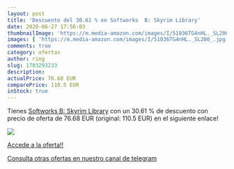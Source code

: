 ```yaml
---
layout: post
title: 'Descuento del 30.61 % en Softworks  B: Skyrim Library'
date: 2020-06-27 17:56:03
thumbnailImage: 'https://m.media-amazon.com/images/I/51036TG4nHL._SL200_.jpg'
images: [ 'https://m.media-amazon.com/images/I/51036TG4nHL._SL200_.jpg' ]
comments: true
category: ofertas
author: ring
slug: 1783293233
description:
actualPrice: 76.68 EUR
comparePrice: 110.5 EUR
inStock: true
---
```


Tienes [Softworks  B: Skyrim Library](https://www.amazon.com/dp/1783293233/?tag=redken08-20) con un 30.61 % de descuento con precio de oferta de 76.68 EUR (original: 110.5 EUR) en el siguiente enlace!

[![](https://m.media-amazon.com/images/I/51036TG4nHL._SL200_.jpg)](https://www.amazon.com/dp/1783293233/?tag=redken08-20)

[Accede a la oferta!!](https://www.amazon.com/dp/1783293233/?tag=redken08-20)

[Consulta otras ofertas en nuestro canal de telegram](https://t.me/s/ofertas25)
